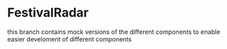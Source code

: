 FestivalRadar
=============
this branch contains mock versions of the different components to enable easier develoment of different components
